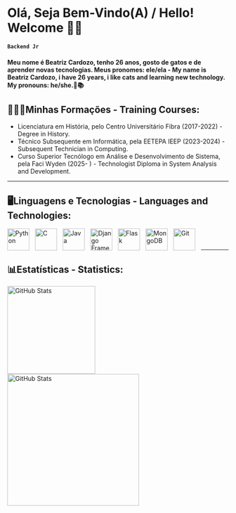 # Olá, Seja Bem-Vindo(A) / Hello! Welcome 🖖🏾 
**`Backend Jr`**

#### Meu nome é Beatriz Cardozo, tenho 26 anos, gosto de gatos e de aprender novas tecnologias. Meus pronomes: ele/ela - My name is Beatriz Cardozo, i have 26 years, i like cats and learning new technology. My pronouns: he/she.🐾📚

## 👨🏾‍🎓Minhas Formações - Training Courses:
- Licenciatura em História, pelo Centro Universitário Fibra (2017-2022) - Degree in History.
- Técnico Subsequente em Informática, pela EETEPA IEEP (2023-2024) - Subsequent Technician in Computing.
- Curso Superior Tecnólogo em Análise e Desenvolvimento de Sistema, pela Faci Wyden (2025- ) - Technologist Diploma in System Analysis and Development.
---
## 🖥️Linguagens e Tecnologias - Languages ​​and Technologies:

 <img
    align="left"
    alt="Python"
    title="Python"
    width="50px"
    style="padding-right: 10px"
    src="https://cdn.jsdelivr.net/gh/devicons/devicon@latest/icons/python/python-original.svg"
/>


<img
align="left"
    alt="C"
    title="C"
    width="50px"
    style="padding-right: 10px"
    src="https://cdn.jsdelivr.net/gh/devicons/devicon@latest/icons/c/c-original.svg"
/>


<img
align="left"
    alt="Java"
    title="Java"
    width="50px"
    style="padding-right: 10px" 
    src="https://cdn.jsdelivr.net/gh/devicons/devicon@latest/icons/java/java-original.svg"
/>

<img
align="left"
    alt="Django Framework"
    title="Django"
    width="50px"
    style="padding-right: 10px"
    src="https://cdn.jsdelivr.net/gh/devicons/devicon@latest/icons/django/django-plain-wordmark.svg"
/>

<img 
align="left"
    alt="Flask"
    title="Flask"
    width="50px"
    style="padding-right: 10px"
     src="https://cdn.jsdelivr.net/gh/devicons/devicon@latest/icons/flask/flask-original-wordmark.svg"
/>

<img 
align="left"
    alt="MongoDB"
    title="MongoDB"
    width="50px"
    style="padding-right: 10px"
    src="https://cdn.jsdelivr.net/gh/devicons/devicon@latest/icons/mongodb/mongodb-plain-wordmark.svg"
/>

<img
align="left"
alt="Git"
title="Git"
width="50px"
style="padding-right: 10px"
src="https://cdn.jsdelivr.net/gh/devicons/devicon@latest/icons/git/git-original-wordmark.svg" 
/> 

</br>
</br>

---

## 📊Estatísticas - Statistics:

<img
align = "left"
alt = "GitHub Stats"
height = "200"
style = "padding-right = 10px"
src="https://github-readme-stats.vercel.app/api?username=btrovs&show_icons=true&theme=onedark"
/>

<img
align = "left"
alt = "GitHub Stats"
height = "300"
style = "padding-right = 10px"
src="https://github-readme-stats.vercel.app/api/top-langs/?username=btrovs&theme=onedark&langs_count=9"
/>

